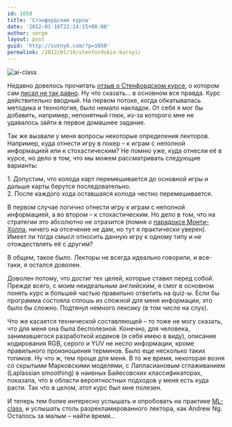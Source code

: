 ```yaml
---
id: 1050
title: 'Стэнфордские курсы'
date: '2012-01-18T22:14:15+00:00'
author: serge
layout: post
guid: 'http://sotnyk.com/?p=1050'
permalink: /2012/01/18/stenfordskie-kursyi/
---
```


![](https://sotnyk.github.io/wp-content/uploads/2011/11/ai_head.jpg "ai-class")

Недавно довелось прочитать [отзыв о Стенфордском курсе](http://lionet.livejournal.com/99296.html), о котором сам [писал не так давно](https://sotnyk.github.io/2011/11/13/chem-byi-sebya-zanyat/). Ну что сказать… в основном все правда. Курс действительно вводный. На первом потоке, когда обкатывалась методика и технология, было немало накладок. От себя я мог бы добавить, например, непонятный глюк, из-за которого мне не удавалось зайти в первое домашнее задание.

Так же вызвали у меня вопросы некоторые определения лекторов. Например, куда отнести игру в покер – к играм с неполной информацией или к стохастическим? Не помню уже, куда отнесли её в курсе, но дело в том, что мы можем рассматривать следующие варианты:

1\. Допустим, что колода карт перемешивается до основной игры и дальше карты берутся последовательно.  
2\. После каждого хода оставшаяся колода честно перемешивается.  
  
В первом случае логично отнести игру к играм с неполной информацией, а во втором – к стохастическим. Но дело в том, что на стратегии это абсолютно не отразится (помня о [парадоксе Монти-Холла](https://sotnyk.github.io/2010/03/09/proverka-paradoksa-monti-holla/), ничего на отсечение не дам, но тут я практически уверен). Имеет ли тогда смысл относить данную игру к одному типу и не отождествлять её с другим?

В общем, такое было. Лекторы не всегда идеально говорили, и все-таки, я остался доволен.

Доволен потому, что достиг тех целей, которые ставил перед собой. Прежде всего, с моим неидеальным английским, я смог в основном понять курс и большей частью правильно ответить на quiz-ы. Если бы программа состояла сплошь из сложной для меня информации, это было бы сложно. Подтянул немного лексику (в том числе на слух).

Что же касается технической составляющей – то тоже не могу сказать, что для меня она была бесполезной. Конечно, для человека, занимавшегося разработкой кодеков (я себя имею в виду), описание кодирования RGB, серого и YUV не несло информации, кроме правильного произношения терминов. Было еще несколько таких топиков. Ну что ж, тем проще для меня. В то же время, некоторая возня со скрытыми Марковскими моделями, с Лапласиановым сглаживанием (Laplassian smoothing) в наивных Байесовских классификаторах, показала, что в области вероятностных подходов у меня есть куда расти. Так что в целом, этот курс был мне полезен.

И теперь тем более интересно услышать и опробовать на практике [ML-class](http://www.ml-class.org/), и услышать столь разрекламированного лектора, как Andrew Ng. Осталось за малым – найти время…